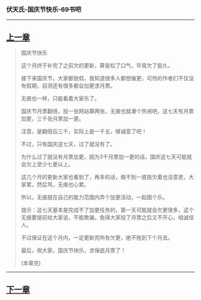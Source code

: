 ### 伏天氏-国庆节快乐-69书吧

--------
[上一章](./82b5ba59b2656e0fea008314a6ebaec1.md)
--------


>
>
>
>国庆节快乐
>
>这个月终于补完了之前欠的更新，算是松了口气，毕竟欠了挺久。
>
>接下来国庆节，大家都放假，我知道很多人都想催更，可怜的作者们不仅没有假期，目测还有很多都会加更求月票。
>
>无痕也一样，只能看着大家乐了。
>
>国庆节月票翻倍，投一张网站算两张，无痕也就凑个热闹吧，这七天有月票加更，三千张月票加一更。
>
>注意，是翻倍后三千，实际上是一千五，够诚意了吧！
>
>不过，只有国庆这七天，过了就没有了。
>
>为什么过了就没有月票加更，因为3千月票加一更的话，国庆这七天可能就会欠上至少七更以上。
>
>这几个月的更新大家也看到了，再多的话，做不到一直拖欠着也没意思，大家累，然后骂，无痕也心累。
>
>所以，无痕就在自己的能力范围内弄个加更活动，一起图个乐。
>
>提示：这七天基本是完成不了加更任务的，第一天可能就会欠更很多，这个无痕要提前给大家说，不能欺骗，免得大家投了月票之后又不开心，咱诚信人。
>
>不过保证在这个月内，一定更新完所有欠更，绝不拖到下个月去。
>
>最后，祝大家，国庆节快乐，求保底月票了！
>
>(本章完)
>
>

--------
[下一章](./b31f2ba32ad6101a590633517b34e53e.md)
--------
